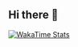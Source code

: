 ## Hi there 👋
[![WakaTime Stats](https://wakatime.com/share/@e9dac7fc-c94f-4e25-8e1d-3c176cc6ab87/6e757909-9a6f-442a-8167-8c0df8a70ae5.png)](https://wakatime.com)

<!--
**gideon-jacob/gideon-jacob** is a ✨ _special_ ✨ repository because its `README.md` (this file) appears on your GitHub profile.

Here are some ideas to get you started:

- 🔭 I’m currently working on ...
- 🌱 I’m currently learning ...
- 👯 I’m looking to collaborate on ...
- 🤔 I’m looking for help with ...
- 💬 Ask me about ...
- 📫 How to reach me: ...
- 😄 Pronouns: ...
- ⚡ Fun fact: ...
-->
